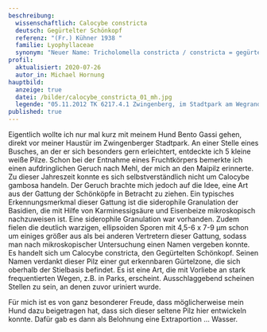 ```yaml
---
beschreibung:
  wissenschaftlich: Calocybe constricta
  deutsch: Gegürtelter Schönkopf
  referenz: "(Fr.) Kühner 1938 "
  familie: Lyophyllaceae
  synonym: "Neuer Name: Tricholomella constricta / constricta = gegürtelt"
profil:
  aktualisiert: 2020-07-26
  autor_in: Michael Hornung
hauptbild:
  anzeige: true
  datei: /bilder/calocybe_constricta_01_mh.jpg
  legende: "05.11.2012 TK 6217.4.1 Zwingenberg, im Stadtpark am Wegrand im Gebüsch "
published: true
---
```

Eigentlich wollte ich nur mal kurz mit meinem Hund Bento Gassi gehen, direkt vor meiner Haustür im Zwingenberger Stadtpark. An einer Stelle eines Busches, an der er sich besonders gern erleichtert, entdeckte ich 5 kleine weiße Pilze. Schon bei der Entnahme eines Fruchtkörpers bemerkte ich einen aufdringlichen Geruch nach Mehl, der mich an den Maipilz erinnerte. Zu dieser Jahreszeit konnte es sich selbstverständlich nicht um Calocybe gambosa handeln. Der Geruch brachte mich jedoch auf die Idee, eine Art aus der Gattung der Schönköpfe in Betracht zu ziehen. Ein typisches Erkennungsmerkmal dieser Gattung ist die siderophile Granulation der Basidien, die mit Hilfe von Karminessigsäure und Eisenbeize mikroskopisch nachzuweisen ist. Eine siderophile Granulation war vorhanden. Zudem fielen die deutlich warzigen, ellipsoiden Sporen mit 4,5-6 x 7-9 µm schon um einiges größer aus als bei anderen Vertretern dieser Gattung, sodass man nach mikroskopischer Untersuchung einen Namen vergeben konnte. Es handelt sich um Calocybe constricta, den Gegürtelten Schönkopf. Seinen Namen verdankt dieser Pilz einer gut erkennbaren Gürtelzone, die sich oberhalb der Stielbasis befindet. Es ist eine Art, die mit Vorliebe an stark frequentierten Wegen, z.B. in Parks, erscheint. Ausschlaggebend scheinen Stellen zu sein, an denen zuvor uriniert wurde.

Für mich ist es von ganz besonderer Freude, dass möglicherweise mein Hund dazu beigetragen hat, dass sich dieser seltene Pilz hier entwickeln konnte. Dafür gab es dann als Belohnung eine Extraportion … Wasser.
